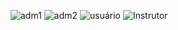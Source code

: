 ![adm1](https://github.com/CleytonSM/Artefatos-Pro-Musculi-System/assets/122110138/5afbd71a-3c32-4d98-9998-7436ccba0560)
![adm2](https://github.com/CleytonSM/Artefatos-Pro-Musculi-System/assets/122110138/027bc80b-4c3a-4b90-901a-87bf153c1dad)
![usuário](https://github.com/CleytonSM/Artefatos-Pro-Musculi-System/assets/122110138/012b52f9-1126-4ac6-b2ad-012f102cea1f)
![Instrutor](https://github.com/CleytonSM/Artefatos-Pro-Musculi-System/assets/122110138/f0391850-9212-4a87-925a-1915a095a92e)
